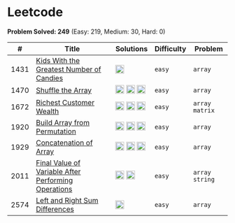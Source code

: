 # Leetcode

**Problem Solved: 249** (Easy: 219, Medium: 30, Hard: 0)

| # | Title | Solutions | Difficulty | Problem |
| - | - | - | - | - |
| 1431 | [Kids With the Greatest Number of Candies](https://leetcode.com/problems/kids-with-the-greatest-number-of-candies/) | <a href="Easy/Array/01431_kids-with-the-greatest-number-of-candies/README.md"> <img src="https://cdn.jsdelivr.net/gh/devicons/devicon/icons/cplusplus/cplusplus-original.svg" width="20" height="20"></a> | `easy` | `array` |
| 1470 | [Shuffle the Array](https://leetcode.com/problems/shuffle-the-array/) | <a href="Easy/Array/01470_shuffle-the-array/README.md"> <img src="https://cdn.jsdelivr.net/gh/devicons/devicon/icons/cplusplus/cplusplus-original.svg" width="20" height="20"></a> <a href="Easy/Array/01470_shuffle-the-array/README.md"> <img src="https://cdn.jsdelivr.net/gh/devicons/devicon/icons/javascript/javascript-original.svg" width="20" height="20"></a> <a href="Easy/Array/01470_shuffle-the-array/README.md"> <img src="https://cdn.jsdelivr.net/gh/devicons/devicon/icons/go/go-original.svg" width="20" height="20"></a> | `easy` | `array` |
| 1672 | [Richest Customer Wealth](https://leetcode.com/problems/richest-customer-wealth/) | <a href="Easy/Array/01672_richest-customer-wealth/README.md"> <img src="https://cdn.jsdelivr.net/gh/devicons/devicon/icons/cplusplus/cplusplus-original.svg" width="20" height="20"></a> <a href="Easy/Array/01672_richest-customer-wealth/README.md"> <img src="https://cdn.jsdelivr.net/gh/devicons/devicon/icons/javascript/javascript-original.svg" width="20" height="20"></a> <a href="Easy/Array/01672_richest-customer-wealth/README.md"> <img src="https://cdn.jsdelivr.net/gh/devicons/devicon/icons/go/go-original.svg" width="20" height="20"></a> | `easy` | `array` `matrix` |
| 1920 | [Build Array from Permutation](https://leetcode.com/problems/build-array-from-permutation/) | <a href="Easy/Array/01920_build-array-from-permutation/README.md"> <img src="https://cdn.jsdelivr.net/gh/devicons/devicon/icons/cplusplus/cplusplus-original.svg" width="20" height="20"></a> <a href="Easy/Array/01920_build-array-from-permutation/README.md"> <img src="https://cdn.jsdelivr.net/gh/devicons/devicon/icons/javascript/javascript-original.svg" width="20" height="20"></a> <a href="Easy/Array/01920_build-array-from-permutation/README.md"> <img src="https://cdn.jsdelivr.net/gh/devicons/devicon/icons/go/go-original.svg" width="20" height="20"></a> | `easy` | `array` |
| 1929 | [Concatenation of Array](https://leetcode.com/problems/concatenation-of-array/) | <a href="Easy/Array/01929_concatenation-of-array/READNE.md"> <img src="https://cdn.jsdelivr.net/gh/devicons/devicon/icons/cplusplus/cplusplus-original.svg" width="20" height="20"></a> <a href="Easy/Array/01929_concatenation-of-array/README.md"> <img src="https://cdn.jsdelivr.net/gh/devicons/devicon/icons/javascript/javascript-original.svg" width="20" height="20"></a> <a href="Easy/Array/01929_concatenation-of-array/READNE.md"> <img src="https://cdn.jsdelivr.net/gh/devicons/devicon/icons/go/go-original.svg" width="20" height="20"></a> | `easy` | `array` |
| 2011 | [Final Value of Variable After Performing Operations](https://leetcode.com/problems/final-value-of-variable-after-performing-operations/) | <a href="Easy/Array/02011_final-value-of-variable-after-performing-operations/README.md"> <img src="https://cdn.jsdelivr.net/gh/devicons/devicon/icons/cplusplus/cplusplus-original.svg" width="20" height="20"></a> <a href="Easy/Array/02011_final-value-of-variable-after-performing-operations/README.md"> <img src="https://cdn.jsdelivr.net/gh/devicons/devicon/icons/javascript/javascript-original.svg" width="20" height="20"></a> | `easy` | `array` `string` |
| 2574 | [Left and Right Sum Differences](https://leetcode.com/problems/left-and-right-sum-differences/) | <a href="Easy/Array/02574-left-and-right-sum-differences/README.md"> <img src="https://cdn.jsdelivr.net/gh/devicons/devicon/icons/cplusplus/cplusplus-original.svg" width="20" height="20"></a> | `easy` | `array` |
